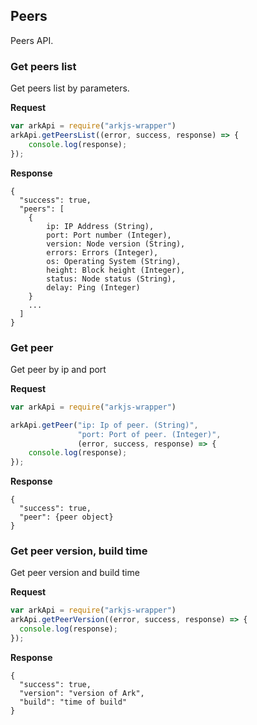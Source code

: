 
## Peers
Peers API.

### Get peers list
Get peers list by parameters.

**Request**
```js
var arkApi = require("arkjs-wrapper")
arkApi.getPeersList((error, success, response) => {
    console.log(response);
});
```

**Response**
```
{
  "success": true,
  "peers": [
    {
        ip: IP Address (String),
        port: Port number (Integer),
        version: Node version (String),
        errors: Errors (Integer),
        os: Operating System (String),
        height: Block height (Integer),
        status: Node status (String),
        delay: Ping (Integer)
    }
    ...
  ]
}
```

### Get peer
Get peer by ip and port

**Request**
```js
var arkApi = require("arkjs-wrapper")

arkApi.getPeer("ip: Ip of peer. (String)",
               "port: Port of peer. (Integer)",
               (error, success, response) => {
    console.log(response);
});
```

**Response**
```
{
  "success": true,
  "peer": {peer object}
}
```

### Get peer version, build time
Get peer version and build time

**Request**
```js
var arkApi = require("arkjs-wrapper")
arkApi.getPeerVersion((error, success, response) => {
  console.log(response);
});
```

**Response**
```
{
  "success": true,
  "version": "version of Ark",
  "build": "time of build"
}
```
